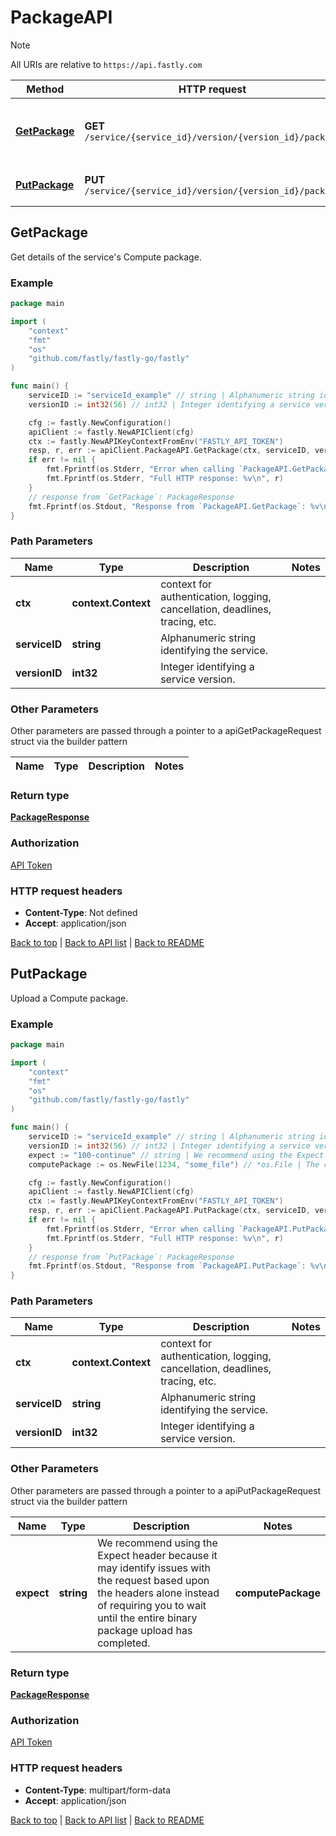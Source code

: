 # PackageAPI

> [!NOTE]
> All URIs are relative to `https://api.fastly.com`

Method | HTTP request | Description
------------- | ------------- | -------------
[**GetPackage**](PackageAPI.md#GetPackage) | **GET** `/service/{service_id}/version/{version_id}/package` | Get details of the service&#39;s Compute package.
[**PutPackage**](PackageAPI.md#PutPackage) | **PUT** `/service/{service_id}/version/{version_id}/package` | Upload a Compute package.



## GetPackage

Get details of the service's Compute package.



### Example

```go
package main

import (
    "context"
    "fmt"
    "os"
    "github.com/fastly/fastly-go/fastly"
)

func main() {
    serviceID := "serviceId_example" // string | Alphanumeric string identifying the service.
    versionID := int32(56) // int32 | Integer identifying a service version.

    cfg := fastly.NewConfiguration()
    apiClient := fastly.NewAPIClient(cfg)
    ctx := fastly.NewAPIKeyContextFromEnv("FASTLY_API_TOKEN")
    resp, r, err := apiClient.PackageAPI.GetPackage(ctx, serviceID, versionID).Execute()
    if err != nil {
        fmt.Fprintf(os.Stderr, "Error when calling `PackageAPI.GetPackage`: %v\n", err)
        fmt.Fprintf(os.Stderr, "Full HTTP response: %v\n", r)
    }
    // response from `GetPackage`: PackageResponse
    fmt.Fprintf(os.Stdout, "Response from `PackageAPI.GetPackage`: %v\n", resp)
}
```

### Path Parameters


Name | Type | Description  | Notes
------------- | ------------- | ------------- | -------------
**ctx** | **context.Context** | context for authentication, logging, cancellation, deadlines, tracing, etc.
**serviceID** | **string** | Alphanumeric string identifying the service. | 
**versionID** | **int32** | Integer identifying a service version. | 

### Other Parameters

Other parameters are passed through a pointer to a apiGetPackageRequest struct via the builder pattern


Name | Type | Description  | Notes
------------- | ------------- | ------------- | -------------


### Return type

[**PackageResponse**](PackageResponse.md)

### Authorization

[API Token](https://www.fastly.com/documentation/reference/api/#authentication)

### HTTP request headers

- **Content-Type**: Not defined
- **Accept**: application/json

[Back to top](#) | [Back to API list](../README.md#documentation-for-api-endpoints) | [Back to README](../README.md)


## PutPackage

Upload a Compute package.



### Example

```go
package main

import (
    "context"
    "fmt"
    "os"
    "github.com/fastly/fastly-go/fastly"
)

func main() {
    serviceID := "serviceId_example" // string | Alphanumeric string identifying the service.
    versionID := int32(56) // int32 | Integer identifying a service version.
    expect := "100-continue" // string | We recommend using the Expect header because it may identify issues with the request based upon the headers alone instead of requiring you to wait until the entire binary package upload has completed. (optional)
    computePackage := os.NewFile(1234, "some_file") // *os.File | The content of the Wasm binary package. (optional)

    cfg := fastly.NewConfiguration()
    apiClient := fastly.NewAPIClient(cfg)
    ctx := fastly.NewAPIKeyContextFromEnv("FASTLY_API_TOKEN")
    resp, r, err := apiClient.PackageAPI.PutPackage(ctx, serviceID, versionID).Expect(expect).ComputePackage(computePackage).Execute()
    if err != nil {
        fmt.Fprintf(os.Stderr, "Error when calling `PackageAPI.PutPackage`: %v\n", err)
        fmt.Fprintf(os.Stderr, "Full HTTP response: %v\n", r)
    }
    // response from `PutPackage`: PackageResponse
    fmt.Fprintf(os.Stdout, "Response from `PackageAPI.PutPackage`: %v\n", resp)
}
```

### Path Parameters


Name | Type | Description  | Notes
------------- | ------------- | ------------- | -------------
**ctx** | **context.Context** | context for authentication, logging, cancellation, deadlines, tracing, etc.
**serviceID** | **string** | Alphanumeric string identifying the service. | 
**versionID** | **int32** | Integer identifying a service version. | 

### Other Parameters

Other parameters are passed through a pointer to a apiPutPackageRequest struct via the builder pattern


Name | Type | Description  | Notes
------------- | ------------- | ------------- | -------------
 **expect** | **string** | We recommend using the Expect header because it may identify issues with the request based upon the headers alone instead of requiring you to wait until the entire binary package upload has completed. |  **computePackage** | ***os.File** | The content of the Wasm binary package. | 

### Return type

[**PackageResponse**](PackageResponse.md)

### Authorization

[API Token](https://www.fastly.com/documentation/reference/api/#authentication)

### HTTP request headers

- **Content-Type**: multipart/form-data
- **Accept**: application/json

[Back to top](#) | [Back to API list](../README.md#documentation-for-api-endpoints) | [Back to README](../README.md)
